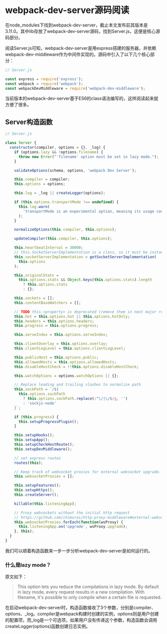 # webpack-dev-server源码阅读

在node_modules下找到webpack-dev-server，截止本文发布前其版本是3.11.0。其中lib存放了webpack-dev-server源码，找到Server.js，这便是核心源码部分。

阅读Server.js可知，webpack-dev-server是用express搭建的服务器，并依赖webpack-dev-middleware作为中间件实现的。源码中引入了以下几个核心部分：

```js
// Server.js

const express = require('express');
const webpack = require('webpack');
const webpackDevMiddleware = require('webpack-dev-middleware');
```

当前版本的webpack-dev-server基于ES6的class语法编写的，这样阅读起来就方便了很多。

## Server构造函数

```js
// Server.js

class Server {
  constructor(compiler, options = {}, _log) {
    if (options.lazy && !options.filename) {
      throw new Error("'filename' option must be set in lazy mode.");
    }

    validateOptions(schema, options, 'webpack Dev Server');

    this.compiler = compiler;
    this.options = options;

    this.log = _log || createLogger(options);

    if (this.options.transportMode !== undefined) {
      this.log.warn(
        'transportMode is an experimental option, meaning its usage could potentially change without warning'
      );
    }

    normalizeOptions(this.compiler, this.options);

    updateCompiler(this.compiler, this.options);

    this.heartbeatInterval = 30000;
    // this.SocketServerImplementation is a class, so it must be instantiated before use
    this.socketServerImplementation = getSocketServerImplementation(
      this.options
    );

    this.originalStats =
      this.options.stats && Object.keys(this.options.stats).length
        ? this.options.stats
        : {};

    this.sockets = [];
    this.contentBaseWatchers = [];

    // TODO this.<property> is deprecated (remove them in next major release.) in favor this.options.<property>
    this.hot = this.options.hot || this.options.hotOnly;
    this.headers = this.options.headers;
    this.progress = this.options.progress;

    this.serveIndex = this.options.serveIndex;

    this.clientOverlay = this.options.overlay;
    this.clientLogLevel = this.options.clientLogLevel;

    this.publicHost = this.options.public;
    this.allowedHosts = this.options.allowedHosts;
    this.disableHostCheck = !!this.options.disableHostCheck;

    this.watchOptions = options.watchOptions || {};

    // Replace leading and trailing slashes to normalize path
    this.sockPath = `/${
      this.options.sockPath
        ? this.options.sockPath.replace(/^\/|\/$/g, '')
        : 'sockjs-node'
    }`;

    if (this.progress) {
      this.setupProgressPlugin();
    }

    this.setupHooks();
    this.setupApp();
    this.setupCheckHostRoute();
    this.setupDevMiddleware();

    // set express routes
    routes(this);

    // Keep track of websocket proxies for external websocket upgrade.
    this.websocketProxies = [];

    this.setupFeatures();
    this.setupHttps();
    this.createServer();

    killable(this.listeningApp);

    // Proxy websockets without the initial http request
    // https://github.com/chimurai/http-proxy-middleware#external-websocket-upgrade
    this.websocketProxies.forEach(function(wsProxy) {
      this.listeningApp.on('upgrade', wsProxy.upgrade);
    }, this);
  }
}
```

我们可以顺着构造函数来一步一步分析webpack-dev-server是如何运行的。

### 什么是lazy mode？

原文如下：

> This option lets you reduce the compilations in lazy mode. By default in lazy mode, every request results in a new compilation. With filename, it's possible to only compile when a certain file is requested.



在启动webpack-dev-server时，构造函数接收了3个参数，分别是compiler、options、_log。compiler是webpack构建时创建的实例，options则是用户创建的配置项，而_log是一个可选项，如果用户没有传递这个参数，构造函数会调用createLogger(options)函数创建日志实例。



